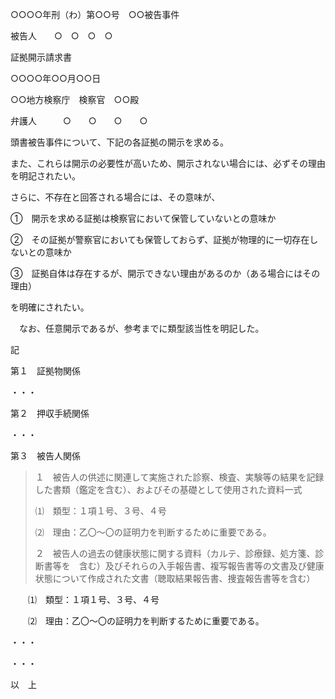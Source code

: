 ○○○○年刑（わ）第○○号　○○被告事件

被告人　　○　○　○　○

証拠開示請求書

○○○○年○○月○○日

○○地方検察庁　検察官　○○殿

弁護人　　　○　　○　　○　　○

頭書被告事件について、下記の各証拠の開示を求める。

また、これらは開示の必要性が高いため、開示されない場合には、必ずその理由を明記されたい。

さらに、不存在と回答される場合には、その意味が、

①　開示を求める証拠は検察官において保管していないとの意味か

②　その証拠が警察官においても保管しておらず、証拠が物理的に一切存在しないとの意味か

③　証拠自体は存在するが、開示できない理由があるのか（ある場合にはその理由）

を明確にされたい。

　なお、任意開示であるが、参考までに類型該当性を明記した。

記

第１　証拠物関係

・・・

第２　押収手続関係

・・・

第３　被告人関係

> １　被告人の供述に関連して実施された診察、検査、実験等の結果を記録した書類（鑑定を含む）、およびその基礎として使用された資料一式
>
> ⑴　類型：１項１号、３号、４号
>
> ⑵　理由：乙〇～〇の証明力を判断するために重要である。
>
> ２　被告人の過去の健康状態に関する資料（カルテ、診療録、処方箋、診断書等を　含む）及びそれらの入手報告書、複写報告書等の文書及び健康状態について作成された文書（聴取結果報告書、捜査報告書等を含む）

　　⑴　類型：１項１号、３号、４号

　　⑵　理由：乙〇～〇の証明力を判断するために重要である。

・・・

・・・

以　上
